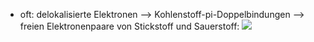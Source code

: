 - oft: delokalisierte Elektronen 
--> Kohlenstoff-pi-Doppelbindungen 
--> freien Elektronenpaare von Stickstoff und Sauerstoff:
![](Pasted%20image%2020241024082556.png)
